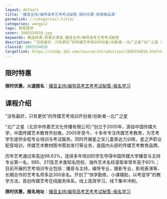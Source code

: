 ```yaml
---
layout: default
title: '播音主持/编导高考艺考考试秘笈-限时优惠-网易精品课'
permalink: /:categories/:title/
categories: wangyi2
tags: 网易提供
cover: 1005554010.jpg
keywords: 精选网课,网易云课堂,播音主持/编导高考艺考考试秘笈
description: “没有最好，只有更优”的传媒艺考培训开创者/创新者--北广之星“北广之星（北京中传嘉艺文化传播有限公司）”创立于2005
classid: 1005554010
targetlink: https://study.163.com/course/introduction/1005554010.htm?share=1&shareId=1025206652&utm_campaign=share&utm_medium=iphoneShare&utm_source=&utm_u=1025206652
---
```


## 限时特惠

**限时优惠，火速报名**：[播音主持/编导高考艺考考试秘笈-报名学习](https://study.163.com/course/introduction/1005554010.htm?share=1&shareId=1025206652&utm_campaign=share&utm_medium=iphoneShare&utm_source=&utm_u=1025206652)

## 课程介绍

“没有最好，只有更优”的传媒艺考培训开创者/创新者--北广之星

“北广之星（北京中传嘉艺文化传播有限公司）”创立于2005年，源自中国传媒大学，中国传媒艺术教育开创者。2005年至今，十多年专注传媒艺考教育，为艺考学生提供全程专业培训与考试服务。同时开展星之宝儿童表达力训练，星之声职业配音培训，传媒艺术教材图书策划发行等业务，是国内头部的传媒艺考教育品牌。

历年艺考通过率高达98.63%，连续多年培训的学生夺得中国传媒大学播音与主持专业第一名，985、211及艺术类知名院校、海外艺术名校录取率常年高于60%；目前开展的艺考培训专业包括：播音与主持，编导专业，摄影专业，影视表演等，长期合作的艺考名师多达300余名。开创了“快学勤练，小课辅助，以考促学”的教学方法，首创传媒艺考在线服务体系，线上高效学习，线下集中冲刺。

**限时优惠，报名地址**：[播音主持/编导高考艺考考试秘笈-报名学习](https://study.163.com/course/introduction/1005554010.htm?share=1&shareId=1025206652&utm_campaign=share&utm_medium=iphoneShare&utm_source=&utm_u=1025206652)

